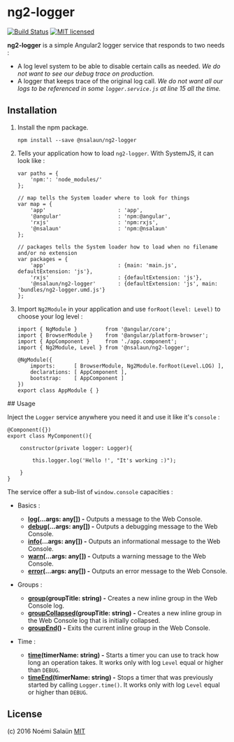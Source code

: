# ng2-logger

[![Build Status](https://travis-ci.org/noemi-salaun/ng2-logger.svg?branch=master)](https://travis-ci.org/noemi-salaun/ng2-logger)
[![MIT licensed](https://img.shields.io/badge/license-MIT-blue.svg)](https://github.com/noemi-salaun/ng2-logger/blob/master/LICENSE)

**ng2-logger** is a simple Angular2 logger service that responds to two needs :

 - A log level system to be able to disable certain calls as needed. *We do not want to see our debug trace on production.*
 - A logger that keeps trace of the original log call. *We do not want all our logs to be referenced in some `logger.service.js` at line 15 all the time.*

## Installation

1. Install the npm package.
    ```
    npm install --save @nsalaun/ng2-logger
    ```
2. Tells your application how to load `ng2-logger`. With SystemJS, it can look like :
    ```
    var paths = {
        'npm:': 'node_modules/'
    };
    
    // map tells the System loader where to look for things
    var map = {
        'app'                       : 'app',
        '@angular'                  : 'npm:@angular',
        'rxjs'                      : 'npm:rxjs',
        '@nsalaun'                  : 'npm:@nsalaun'
    };
    
    // packages tells the System loader how to load when no filename and/or no extension
    var packages = {
        'app'                       : {main: 'main.js', defaultExtension: 'js'},
        'rxjs'                      : {defaultExtension: 'js'},
        '@nsalaun/ng2-logger'       : {defaultExtension: 'js', main: 'bundles/ng2-logger.umd.js'}
    };
    ```
3. Import `Ng2Module` in your application and use `forRoot(level: Level)` to choose your log level :
    ```
    import { NgModule }         from '@angular/core';
    import { BrowserModule }    from '@angular/platform-browser';
    import { AppComponent }     from './app.component';
    import { Ng2Module, Level } from '@nsalaun/ng2-logger';
     
    @NgModule({
        imports:      [ BrowserModule, Ng2Module.forRoot(Level.LOG) ],
        declarations: [ AppComponent ],
        bootstrap:    [ AppComponent ]
    })
    export class AppModule { } 
    ```

## Usage

Inject the `Logger` service anywhere you need it and use it like it's `console` :
 
```
@Component({})
export class MyComponent(){

    constructor(private logger: Logger){
    
        this.logger.log('Hello !', "It's working :)");
        
    }
}
```

The service offer a sub-list of `window.console` capacities :

 - Basics :
     - **[log](https://developer.mozilla.org/en-US/docs/Web/API/Console/log)(...args: any[]) -** Outputs a message to the Web Console.
     - **[debug](https://developer.mozilla.org/en-US/docs/Web/API/Console/debug)(...args: any[]) -** Outputs a debugging message to the Web Console.
     - **[info](https://developer.mozilla.org/en-US/docs/Web/API/Console/info)(...args: any[]) -** Outputs an informational message to the Web Console.
     - **[warn](https://developer.mozilla.org/en-US/docs/Web/API/Console/warn)(...args: any[]) -** Outputs a warning message to the Web Console.
     - **[error](https://developer.mozilla.org/en-US/docs/Web/API/Console/error)(...args: any[]) -** Outputs an error message to the Web Console.
     
 - Groups :
     - **[group](https://developer.mozilla.org/en-US/docs/Web/API/Console/group)(groupTitle: string) -** Creates a new inline group in the Web Console log.
     - **[groupCollapsed](https://developer.mozilla.org/en-US/docs/Web/API/Console/groupCollapsed)(groupTitle: string) -** Creates a new inline group in the Web Console log that is initially collapsed.
     - **[groupEnd](https://developer.mozilla.org/en-US/docs/Web/API/Console/groupEnd)() -** Exits the current inline group in the Web Console.
     
 - Time :
     - **[time](https://developer.mozilla.org/en-US/docs/Web/API/Console/time)(timerName: string) -** Starts a timer you can use to track how long an operation takes. It works only with log `Level` equal or higher than `DEBUG`.
     - **[timeEnd](https://developer.mozilla.org/en-US/docs/Web/API/Console/timeEnd)(timerName: string) -** Stops a timer that was previously started by calling `Logger.time()`. It works only with log `Level` equal or higher than `DEBUG`.
     
## License

(c) 2016 Noémi Salaün
[MIT](https://github.com/noemi-salaun/ng2-logger/blob/master/LICENSE)
